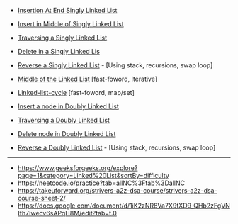 - [Insertion At End Singly Linked List](https://www.geeksforgeeks.org/problems/linked-list-insertion-1587115620/1)
- [Insert in Middle of Singly Linked List](https://www.geeksforgeeks.org/problems/insert-in-middle-of-linked-list/1)
- [Traversing a Singly Linked List](https://www.geeksforgeeks.org/problems/print-linked-list-elements/1)
- [Delete in a Singly Linked Lis](https://www.geeksforgeeks.org/problems/delete-a-node-in-single-linked-list/1)
- [Reverse a Singly Linked List](https://leetcode.com/problems/reverse-linked-list/description/) - [Using stack, recursions, swap loop]    
- [Middle of the Linked List](https://leetcode.com/problems/middle-of-the-linked-list/)  [fast-foword, Iterative]
- [Linked-list-cycle](https://leetcode.com/problems/linked-list-cycle/) [fast-foword, map/set]

- [Insert a node in Doubly Linked List](https://www.geeksforgeeks.org/problems/insert-a-node-in-doubly-linked-list/1?utm_source=youtube&utm_medium=collab_striver_ytdescription&utm_campaign=insert-a-node-in-doubly-linked-list) 
- [Traversing a Doubly Linked List](https://www.geeksforgeeks.org/problems/display-doubly-linked-list--154650/1)
- [Delete node in Doubly Linked List](https://www.geeksforgeeks.org/problems/delete-node-in-doubly-linked-list/1)
- [Reverse a Doubly Linked List](https://www.geeksforgeeks.org/problems/reverse-a-doubly-linked-list/1) - [Using stack, recursions, swap loop]    

---

- https://www.geeksforgeeks.org/explore?page=1&category=Linked%20List&sortBy=difficulty
- https://neetcode.io/practice?tab=allNC%3Ftab%3DallNC
- https://takeuforward.org/strivers-a2z-dsa-course/strivers-a2z-dsa-course-sheet-2/
- https://docs.google.com/document/d/1iK2zNR8Va7X9tXD9_QHb2zFgVNIfh7Iwecv6sAPqH8M/edit?tab=t.0
